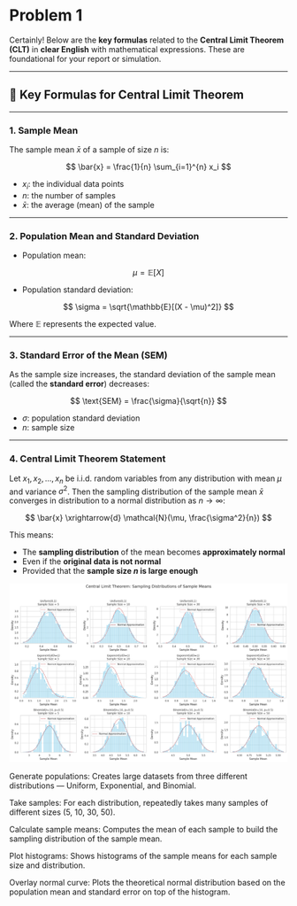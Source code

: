 # Problem 1

Certainly! Below are the **key formulas** related to the **Central Limit Theorem (CLT)** in **clear English** with mathematical expressions. These are foundational for your report or simulation.

---

## 📘 **Key Formulas for Central Limit Theorem**

---

### **1. Sample Mean**

The sample mean $\bar{x}$ of a sample of size $n$ is:

$$
\bar{x} = \frac{1}{n} \sum_{i=1}^{n} x_i
$$

* $x_i$: the individual data points
* $n$: the number of samples
* $\bar{x}$: the average (mean) of the sample

---

### **2. Population Mean and Standard Deviation**

* Population mean:

$$
\mu = \mathbb{E}[X]
$$

* Population standard deviation:

$$
\sigma = \sqrt{\mathbb{E}[(X - \mu)^2]}
$$

Where $\mathbb{E}$ represents the expected value.

---

### **3. Standard Error of the Mean (SEM)**

As the sample size increases, the standard deviation of the sample mean (called the **standard error**) decreases:

$$
\text{SEM} = \frac{\sigma}{\sqrt{n}}
$$

* $\sigma$: population standard deviation
* $n$: sample size

---

### **4. Central Limit Theorem Statement**

Let $x_1, x_2, ..., x_n$ be i.i.d. random variables from any distribution with mean $\mu$ and variance $\sigma^2$. Then the sampling distribution of the sample mean $\bar{x}$ converges in distribution to a normal distribution as $n \to \infty$:

$$
\bar{x} \xrightarrow{d} \mathcal{N}(\mu, \frac{\sigma^2}{n})
$$

This means:

* The **sampling distribution** of the mean becomes **approximately normal**
* Even if the **original data is not normal**
* Provided that the **sample size $n$ is large enough**

![alt text](image.png)

Generate populations: Creates large datasets from three different distributions — Uniform, Exponential, and Binomial.

Take samples: For each distribution, repeatedly takes many samples of different sizes (5, 10, 30, 50).

Calculate sample means: Computes the mean of each sample to build the sampling distribution of the sample mean.

Plot histograms: Shows histograms of the sample means for each sample size and distribution.

Overlay normal curve: Plots the theoretical normal distribution based on the population mean and standard error on top of the histogram.
